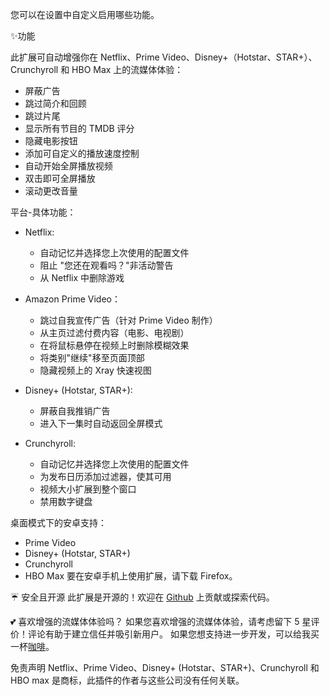 您可以在设置中自定义启用哪些功能。

✨功能

此扩展可自动增强你在 Netflix、Prime Video、Disney+（Hotstar、STAR+）、Crunchyroll 和 HBO Max 上的流媒体体验：
- 屏蔽广告
- 跳过简介和回顾
- 跳过片尾
- 显示所有节目的 TMDB 评分
- 隐藏电影按钮
- 添加可自定义的播放速度控制
- 自动开始全屏播放视频
- 双击即可全屏播放
- 滚动更改音量

平台-具体功能：

- Netflix:
    - 自动记忆并选择您上次使用的配置文件
    - 阻止 "您还在观看吗？"非活动警告
    - 从 Netflix 中删除游戏

- Amazon Prime Video：
    - 跳过自我宣传广告（针对 Prime Video 制作）
    - 从主页过滤付费内容（电影、电视剧）
    - 在将鼠标悬停在视频上时删除模糊效果
    - 将类别"继续"移至页面顶部
    - 隐藏视频上的 Xray 快速视图

- Disney+ (Hotstar, STAR+):
    - 屏蔽自我推销广告
    - 进入下一集时自动返回全屏模式

- Crunchyroll:
    - 自动记忆并选择您上次使用的配置文件
    - 为发布日历添加过滤器，使其可用
    - 视频大小扩展到整个窗口
    - 禁用数字键盘

桌面模式下的安卓支持：
- Prime Video
- Disney+ (Hotstar, STAR+)
- Crunchyroll
- HBO Max
  要在安卓手机上使用扩展，请下载 Firefox。

☔ 安全且开源
此扩展是开源的！欢迎在 [Github](https://github.com/Dreamlinerm/Netflix-Prime-Auto-Skip) 上贡献或探索代码。

💕 喜欢增强的流媒体体验吗？
如果您喜欢增强的流媒体体验，请考虑留下 5 星评价！评论有助于建立信任并吸引新用户。
如果您想支持进一步开发，可以给我买一杯[咖啡](https://github.com/sponsors/Dreamlinerm)。

免责声明
Netflix、Prime Video、Disney+ (Hotstar、STAR+)、Crunchyroll 和 HBO max 是商标，此插件的作者与这些公司没有任何关联。
